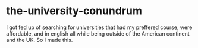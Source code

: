# the-university-conundrum
I got fed up of searching for universities that had my preffered course, were affordable, and in english all while being outside of the American continent and the UK. So I made this.
